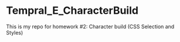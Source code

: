 # Tempral_E_CharacterBuild
This is my repo for homework #2: Character build (CSS Selection and Styles)
